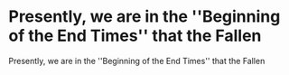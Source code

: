 # Presently, we are in the ''Beginning of the End Times'' that the Fallen

Presently, we are in the ''Beginning of the End Times'' that the Fallen